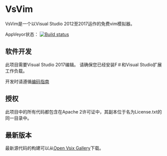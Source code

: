 VsVim
===

VsVim是一个以Visual Studio 2012至2017运作的免费vim模拟器。  

AppVeyor状态： [![Build status](https://ci.appveyor.com/api/projects/status/gf5rlu19syrja9lr)](https://ci.appveyor.com/project/jaredpar/vsvim)

## 软件开发

此项目需要Visual Studio 2017编辑。 请确保您已经安装F＃和Visual Studio扩展工作负载。

开发时请遵循[编码指南](https://github.com/jaredpar/VsVim/blob/master/Documentation/CodingGuidelines.md)

## 授权

此项目中的所有代码都包含在Apache 2许可证中，其副本位于名为License.txt的同一目录中。

## 最新版本

最新源代码的构建可以从[Open Vsix Gallery](http://vsixgallery.com/extension/VsVim.Microsoft.e214908b-0458-4ae2-a583-4310f29687c3/)下载。  
